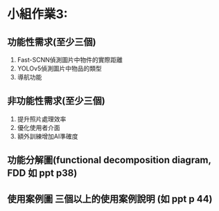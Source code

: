 # 小組作業3:

## 功能性需求(至少三個)
1. Fast-SCNN偵測圖片中物件的實際距離
2. YOLOv5偵測圖片中物品的類型
3. 導航功能

## 非功能性需求(至少三個)
1. 提升照片處理效率
2. 優化使用者介面
3. 額外訓練增加AI準確度

## 功能分解圖(functional decomposition diagram, FDD 如 ppt p38)


## 使用案例圖 三個以上的使用案例說明 (如 ppt p 44)

